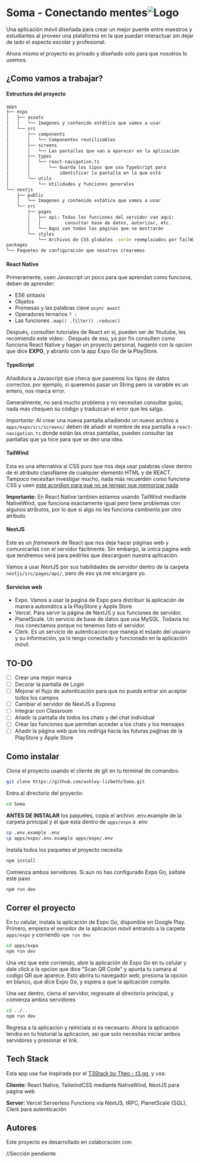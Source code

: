 # Soma - Conectando mentes![Logo](https://i.postimg.cc/13LS22DD/logo-soma-azul-bg-trans.png)

Una aplicación móvil diseñada para crear un mejor puente entre maestros y estudiantes al proveer una plataforma en la que puedan interactuar sin dejar de lado el aspecto escolar y profesional.

Ahora mismo el proyecto es privado y diseñado solo para que nosotros lo usemos.

## ¿Como vamos a trabajar?

#### Estructura del proyecto

```bash
apps
├── expo
│   ├── assets
│   │   └── Imagenes y contenido estático que vamos a usar
│   └── src
│       ├── components
│       │   └── Componentes reutilizables
│       ├── screens
│       │   └── Las pantallas que van a aparecer en la aplicación
│       ├── types
│       │   └── react-navigation.ts
│       │       └── Guarda los tipos que usa TypeScript para
│       │           identificar la pantalla en la que está
│       └── utils
│           └── Utilidades y funciones generales
└── nextjs
    ├── public
    │   └── Imagenes y contenido estático que vamos a usar
    └── src
        ├── pages
        │   ├── api: Todas las funciones del servidor van aquí:
        │   │         consultar base de datos, autorizar, etc.
        │   └── Aquí van todas las páginas que se mostrarán
        └── styles
            └── Archivos de CSS globales -serán reemplazados por TailWind
packages
└── Paquetes de configuración que nosotros crearemos
```

#### React Native

Primeramente, usen Javascript un poco para que aprendan como funciona, deben de aprender:

- ES6 sintaxis
- Objetos
- Promesas y las palabras clave `async await`
- Operadores ternarios `? :`
- Las funciones `.map() .filter() .reduce()`

Después, consulten tutoriales de React en sí, pueden ser de Youtube, les recomiendo este video: . Después de eso, ya por fin consulten como funciona React Native y hagan un proyecto personal, haganlo con la opcion que dice **EXPO**, y abranlo con la app Expo Go de la PlayStore.

#### TypeScript

Añadidura a Javascript que checa que pasemos los tipos de datos correctos: por ejemplo, si queremos pasar un String pero la variable es un entero, nos marca error.

Generalmente, no será mucho problema y no necesitan consultar guías, nada más chequen su código y traduzcan el error que les salga.

_Importante:_
Al crear una nueva pantalla añadiendo un nuevo archivo a `apps/expo/src/screens/` deben de añadir el nombre de esa pantalla a `react-navigation.ts` donde están las otras pantallas, pueden consultar las pantallas que ya hice para que se den una idea.

#### TailWind

Esta es una alternativa al CSS puro que nos deja usar palabras clave dentro de el atributo className de cualquier elemento HTML y de REACT.
Tampoco necesitan investigar mucho, nada más recuerden como funciona CSS y usen [este acordion para que no se tengan que memorizar nada](https://tailwindcomponents.com/cheatsheet/)

**Importante:** En React Native tambien estamos usando TailWind mediante NativeWind, que funciona exactamente igual pero tiene problemas con algunos atributos, por lo que si algo no les funciona cambienlo por otro atributo.

#### NextJS

Este es un _framework_ de React que nos deja hacer páginas web y comunicarlas con el servidor fácilmente. Sin embargo, la única página web que tendremos será para pedirles que descarguen nuestra aplicación.

Vamos a usar NextJS por sus habilidades de servidor dentro de la carpeta `nextjs/src/pages/api/`, pero de eso ya me encargare yo.

#### Servicios web

- Expo. Vamos a usar la pagina de Expo para distribuir la aplicación de manera automática a la PlayStore y Apple Store.
- Vercel. Para servir la página de NextJS y sus funciones de servidor.
- PlanetScale. Un servicio de base de datos que usa MySQL. Todavia no nos conectamos porque no tenemos listo el servidor.
- Clerk. Es un servicio de autenticacion que maneja el estado del usuario y su información, ya lo tengo conectado y funcionado en la aplicación móvil.

## TO-DO
- [ ] Crear una mejor marca
- [ ] Decorar la pantalla de Login
- [ ] Mejorar el flujo de autenticación para que no pueda entrar sin aceptar todos los campos
- [ ] Cambiar el servidor de NextJS a Express
- [ ] Integrar con Classroom
- [ ] Añadir la pantalla de todos los chats y del chat individual
- [ ] Crear las funciones que permitan acceder a los chats y los mensajes
- [ ] Añadir la página web que los rediriga hacia las futuras paǵinas de la PlayStore y Apple Store

## Como instalar

Clona el proyecto usando el cliente de git en tu terminal de comandos:

```bash
git clone https://github.com/ashley-lizbeth/Soma.git
```

Entra al directorio del proyecto:

```bash
cd Soma
```

**ANTES DE INSTALAR** los paquetes, copia el archivo .env.example de la carpeta principal y el que esta dentro de `apps/expo` a .env
```bash
cp .env.example .env
cp apps/expo/.env.example apps/expo/.env
```

Instala todos los paquetes el proyecto necesita:
```bash
npm install
```

Comienza ambos servidores. Si aun no has configurado Expo Go, saltate este paso

```bash
npm run dev
```

## Correr el proyecto

En tu celular, instala la aplicación de Expo Go, disponible en Google Play.
Primero, empieza el servidor de la aplicacion móvil entrando a la carpeta `apps/expo` y corriendo `npm run dev`

```bash
cd apps/expo
npm run dev
```

Una vez que este corriendo, abre la aplicación de Expo Go en tu celular y dale click a la opcion que dice "Scan QR Code" y apunta tu camara al codigo QR que aparece. Esto abrira tu navegador web, presiona la opcion en blanco, que dice Expo Go, y espera a que la aplicación compile.

Una vez dentro, cierra el servidor, regresate al directorio principal, y comienza ambos servidores

```bash
cd ../..
npm run dev
```
Regresa a la aplicacion y reiniciala si es necesario. Ahora la aplicacion tendra en tu historial la aplicacion, asi que solo necesitas iniciar ambos servidores y presionar el link.

## Tech Stack

Esta app usa fue inspirada por el [T3Stack by Theo - t3.gg](https://github.com/t3-oss/create-t3-turbo.git), y usa:

**Cliente:** React Native, TailwindCSS mediante NativeWind, NextJS para página web

**Server:** Vercel Serverless Functions via NextJS, tRPC, PlanetScale (SQL), Clerk para autenticación

## Autores

Este proyecto es desarrollado en colaboración con:

//Sección pendiente

